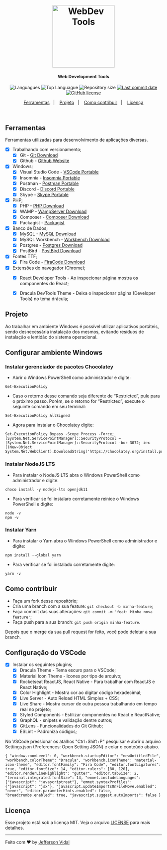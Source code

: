 <h1 align="center">
    <img alt="WebDev Tools" title="#delicinha" src="./assets/icon.svg" width="200px" />
</h1>

<h4 align="center">
  Web Development Tools
</h4>

<p align="center">
  <img alt="Languagues" src="https://img.shields.io/github/languages/count/vidalcorp/webdev-tools">
  <img alt="Top Languague" src="https://img.shields.io/github/languages/top/vidalcorp/webdev-tools">
  <img alt="Repository size" src="https://img.shields.io/github/repo-size/vidalcorp/webdev-tools">
  <a href="https://github.com/jeffersonvidal/foodfy/commits/master">
    <img alt="Last commit date" src="https://img.shields.io/github/last-commit/vidalcorp/webdev-tools">
  </a>
  <a href="https://github.com/vidalcorp/webdev-tools" target="_blank">
    <img alt="GitHub license" src="https://img.shields.io/github/license/vidalcorp/webdev-tools">
  </a>
</p>

<p align="center">
  <a href="#ferramentas">Ferramentas</a>&nbsp;&nbsp;&nbsp;|&nbsp;&nbsp;&nbsp;
  <a href="#projeto">Projeto</a>&nbsp;&nbsp;&nbsp;|&nbsp;&nbsp;&nbsp;
  <a href="#-como-contribuir">Como contribuir</a>&nbsp;&nbsp;&nbsp;|&nbsp;&nbsp;&nbsp;
  <a href="#memo-licença">Licença</a>
</p>

<br>

## Ferramentas

Ferramentas utilizadas para desenvolvimento de aplicações diversas.

- [x] Trabalhando com versionamento;
  - [x] Git - [Git Download](https://git-scm.com/)
  - [x] Github - [Github Website](https://github.com/)
- [x] Windows;
  - [x] Visual Studio Code - [VSCode Portable](https://portapps.io/app/vscode-portable/)
  - [x] Insomnia - [Insomnia Portable](https://portapps.io/app/insomnia-portable/)
  - [x] Postman - [Postman Portable](https://portapps.io/app/postman-portable/)
  - [x] Discord - [Discord Portable](https://portapps.io/app/discord-portable/)
  - [x] Skype - [Skype Portable](https://portapps.io/app/skype-portable/)
- [x] PHP;
  - [x] PHP - [PHP Download](https://www.php.net/)
  - [x] WAMP - [WampServer Download](https://sourceforge.net/projects/wampserver/)
  - [x] Composer - [Composer Download](https://getcomposer.org/)
  - [x] Packagist - [Packagist](https://packagist.org/)
- [x] Banco de Dados;
  - [x] MySQL - [MySQL Download](https://dev.mysql.com/downloads/installer/)
  - [x] MySQL Workbench - [Workbench Download](https://dev.mysql.com/downloads/workbench/)
  - [x] Postgres - [Postgres Download](https://www.postgresql.org/download/)
  - [x] PostBird - [PostBird Download](https://www.electronjs.org/apps/postbird)
- [x] Fontes TTF;
  - [x] Fira Code - [FiraCode Download](https://github.com/tonsky/FiraCode)
- [x] Extensões do navegador (Chrome);
  - [x] React Developer Tools - Ao inspecionar página mostra os componentes do React;
  - [x] Dracula DevTools Theme - Deixa o inspecionar página (Developer Tools) no tema drácula;


## Projeto

Ao trabalhar em ambiente Windows é possível utilizar aplicativos portáteis, sendo desnecessária instalação dos mesmos, evitando resíduos de instalação e lentidão do sistema operacional.

## Configurar ambiente Windows

### Instalar gerenciador de pacotes Chocolatey

- Abrir o Windows PowerShell como administrador e digite:
```
Get-ExecutionPolicy
```
- Caso o retorno desse comando seja diferente de “Restricted”, pule para o próximo passo. Porém, se o retorno for “Restricted”, execute o seguinte comando em seu terminal:
```
Set-ExecutionPolicy AllSigned
```
- Agora para instalar o Chocolatey digite: 
```
Set-ExecutionPolicy Bypass -Scope Process -Force; [System.Net.ServicePointManager]::SecurityProtocol = [System.Net.ServicePointManager]::SecurityProtocol -bor 3072; iex ((New-Object System.Net.WebClient).DownloadString('https://chocolatey.org/install.ps1'))
```

### Instalar NodeJS LTS

- Para instalar o NodeJS LTS abra o Windows PowerShell como administrador e digite:
```
choco install -y nodejs-lts openjdk11
```
- Para verificar se foi instalaro corretamente reinice o Windows PowerShell e digite:
```
node -v
npm -v
```

### Instalar Yarn

- Para instalar o Yarn abra o Windows PowerShell como administrador e digite:
```
npm install --global yarn
```
- Para verificar se foi instalado corretamente digite:
```
yarn -v
```
## Como contribuir

- Faça um fork desse repositório;
- Cria uma branch com a sua feature: `git checkout -b minha-feature`;
- Faça commit das suas alterações: `git commit -m 'feat: Minha nova feature'`;
- Faça push para a sua branch: `git push origin minha-feature`.

Depois que o merge da sua pull request for feito, você pode deletar a sua branch.

## Configuração do VSCode

- [x] Instalar os seguintes plugins;
  - [x] Dracula Theme - Tema escuro para o VSCode;
  - [x] Material Icon Theme - Icones por tipo de arquivo;
  - [x] Rocketseat ReactJS, React Native - Para trabalhar com ReactJS e React Native;
  - [x] Color Highlight - Mostra cor ao digitar código hexadecimal;
  - [x] Live Server - Auto Reload HTML Simples + CSS;
  - [x] Live Share - Mostra cursor de outra pessoa trabalhando em tempo real no projeto;
  - [x] Styled Components - Estilizar componentes no React e ReactNative;
  - [x] GraphQL - snipets e validação dentre outros;
  - [x] GitLens - Funcionalidades do Git Github;
  - [x] ESLint - Padroniza códigos;
  
No VSCode pressionar os atalhos "Ctrl+Shift+P" pesquisar e abrir o arquivo Settings.json (Preferences: Open Setting JSON) e colar o conteúdo abaixo.

`{
    "window.zoomLevel": 0,
    "workbench.startupEditor": "newUntitledFile",
    "workbench.colorTheme": "Dracula",
    "workbench.iconTheme": "material-icon-theme",
    "editor.fontFamily": "Fira Code",
    "editor.fontLigatures": true,
    "editor.fontSize": 14,
    "editor.rulers": [80, 120],
    "editor.renderLineHighlight": "gutter",
    "editor.tabSize": 2,
    "terminal.integrated.fontSize": 14,
    "emmet.includeLanguages": {"javascript": "javascriptreat"},
    "emmet.syntaxProfiles": {"javascript": "jsx"},
    "javascript.updateImportsOnFileMove.enabled": "never",
    "editor.parameterHints.enabled": false,
    "breadcrumbs.enabled": true,
    "javascript.suggest.autoImports": false
}`

## Licença

Esse projeto está sob a licença MIT. Veja o arquivo [LICENSE](LICENSE.md) para mais detalhes.

---

Feito com ♥ by [Jefferson Vidal](https://github.com/jeffersonvidal)
